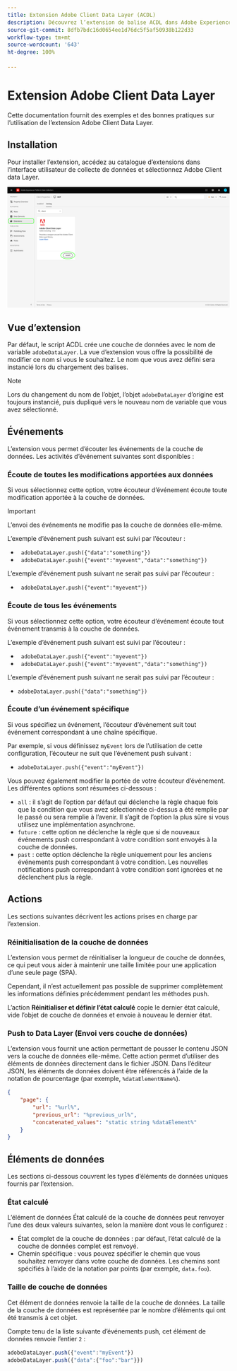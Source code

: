 ```yaml
---
title: Extension Adobe Client Data Layer (ACDL)
description: Découvrez l’extension de balise ACDL dans Adobe Experience Platform.
source-git-commit: 8dfb7bdc16d0654ee1d76dc5f5af50938b122d33
workflow-type: tm+mt
source-wordcount: '643'
ht-degree: 100%

---
```


# Extension Adobe Client Data Layer

Cette documentation fournit des exemples et des bonnes pratiques sur l’utilisation de l’extension Adobe Client Data Layer.

<!-- (Missing document?)
If you would like to have more details on development consideration, [please reach this page](./dev.md). -->

## Installation

Pour installer l’extension, accédez au catalogue d’extensions dans l’interface utilisateur de collecte de données et sélectionnez Adobe Client data Layer.

![Vue Extension ACDL dans le catalogue](./images/catalog.png)

<!-- (GitHub link?)
There is also the possibility to fork this project. You can download this github project, realize the change that you deem required for your specific use-case and re-upload it on your Organization as a private extension.
This installation will not be supported on our end.<br>
>[!NOTE]
>
> _Consider renaming the extension name in the extension.json file_ -->

## Vue d’extension

Par défaut, le script ACDL crée une couche de données avec le nom de variable `adobeDataLayer`. La vue d’extension vous offre la possibilité de modifier ce nom si vous le souhaitez. Le nom que vous avez défini sera instancié lors du chargement des balises.

>[!NOTE]
>
>Lors du changement du nom de l’objet, l’objet `adobeDataLayer` d’origine est toujours instancié, puis dupliqué vers le nouveau nom de variable que vous avez sélectionné.

## Événements

L’extension vous permet d’écouter les événements de la couche de données. Les activités d’événement suivantes sont disponibles :

### Écoute de toutes les modifications apportées aux données

Si vous sélectionnez cette option, votre écouteur d’événement écoute toute modification apportée à la couche de données.

>[!IMPORTANT]
>
>L’envoi des événements ne modifie pas la couche de données elle-même.

L’exemple d’événement push suivant est suivi par l’écouteur :

* ` adobeDataLayer.push({"data":"something"})`
* ` adobeDataLayer.push({"event":"myevent","data":"something"})`

L’exemple d’événement push suivant ne serait pas suivi par l’écouteur :

* ` adobeDataLayer.push({"event":"myevent"})`

### Écoute de tous les événements

Si vous sélectionnez cette option, votre écouteur d’événement écoute tout événement transmis à la couche de données.

L’exemple d’événement push suivant est suivi par l’écouteur :

* ` adobeDataLayer.push({"event":"myevent"})`
* ` adobeDataLayer.push({"event":"myevent","data":"something"})`

L’exemple d’événement push suivant ne serait pas suivi par l’écouteur :

* ` adobeDataLayer.push({"data":"something"}) `

### Écoute d’un événement spécifique

Si vous spécifiez un événement, l’écouteur d’événement suit tout événement correspondant à une chaîne spécifique.

Par exemple, si vous définissez `myEvent` lors de l’utilisation de cette configuration, l’écouteur ne suit que l’événement push suivant :

* `adobeDataLayer.push({"event":"myEvent"})`

Vous pouvez également modifier la portée de votre écouteur d’événement. Les différentes options sont résumées ci-dessous :

* `all` : il s’agit de l’option par défaut qui déclenche la règle chaque fois que la condition que vous avez sélectionnée ci-dessus a été remplie par le passé ou sera remplie à l’avenir. Il s’agit de l’option la plus sûre si vous utilisez une implémentation asynchrone.
* `future` : cette option ne déclenche la règle que si de nouveaux événements push correspondant à votre condition sont envoyés à la couche de données.
* `past` : cette option déclenche la règle uniquement pour les anciens événements push correspondant à votre condition. Les nouvelles notifications push correspondant à votre condition sont ignorées et ne déclenchent plus la règle.

## Actions

Les sections suivantes décrivent les actions prises en charge par l’extension.

### Réinitialisation de la couche de données

L’extension vous permet de réinitialiser la longueur de couche de données, ce qui peut vous aider à maintenir une taille limitée pour une application d’une seule page (SPA).

Cependant, il n’est actuellement pas possible de supprimer complètement les informations définies précédemment pendant les méthodes push.

L’action **Réinitialiser et définir l’état calculé** copie le dernier état calculé, vide l’objet de couche de données et envoie à nouveau le dernier état.

### Push to Data Layer (Envoi vers couche de données)

L’extension vous fournit une action permettant de pousser le contenu JSON vers la couche de données elle-même. Cette action permet d’utiliser des éléments de données directement dans le fichier JSON. Dans l’éditeur JSON, les éléments de données doivent être référencés à l’aide de la notation de pourcentage (par exemple, `%dataElementName%`).

```json
{
    "page": {
        "url": "%url%",
        "previous_url": "%previous_url%",
        "concatenated_values": "static string %dataElement%"
    }
}
```

## Éléments de données

Les sections ci-dessous couvrent les types d’éléments de données uniques fournis par l’extension.

### État calculé

L’élément de données État calculé de la couche de données peut renvoyer l’une des deux valeurs suivantes, selon la manière dont vous le configurez :

* État complet de la couche de données : par défaut, l’état calculé de la couche de données complet est renvoyé.
* Chemin spécifique : vous pouvez spécifier le chemin que vous souhaitez renvoyer dans votre couche de données. Les chemins sont spécifiés à l’aide de la notation par points (par exemple, `data.foo`).

### Taille de couche de données

Cet élément de données renvoie la taille de la couche de données. La taille de la couche de données est représentée par le nombre d’éléments qui ont été transmis à cet objet.

Compte tenu de la liste suivante d’événements push, cet élément de données renvoie l’entier `2` :

```js
adobeDataLayer.push({"event":"myEvent"})
adobeDataLayer.push({"data":{"foo":"bar"}})
```
